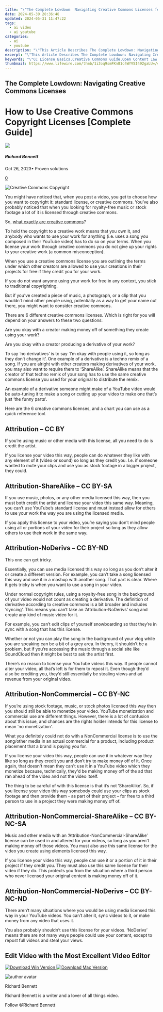 ```yaml
---
title: "\"The Complete Lowdown  Navigating Creative Commons Licenses for 2024\""
date: 2024-05-30 20:36:48
updated: 2024-05-31 11:47:22
tags:
  - ai video
  - ai youtube
categories:
  - ai
  - youtube
description: "\"This Article Describes The Complete Lowdown: Navigating Creative Commons Licenses for 2024\""
excerpt: "\"This Article Describes The Complete Lowdown: Navigating Creative Commons Licenses for 2024\""
keywords: "\"CC License Basics,Creative Commons Guide,Open Content Law,Copyright Freedom,Share-Alike Terms,Non-Commercial Use,Royalty-Free Licenses\""
thumbnail: https://www.lifewire.com/thmb/1i3oq9smFKn81c4WYVSI492gaLU=/400x300/filters:no_upscale():max_bytes(150000):strip_icc()/blu-ray-disc-player-information-1846364-ccbae6fd80244359a2a5fada4cd53e40.png
---
```


## The Complete Lowdown: Navigating Creative Commons Licenses

# How to Use Creative Commons Copyright Licenses \[Complete Guide\]

![](https://images.wondershare.com/filmora/article-images/richard-bennett.jpg)

##### Richard Bennett

 Oct 26, 2023• Proven solutions

[0](#commentsBoxSeoTemplate)

![Creative Commons Copyright ](https://images.wondershare.com/filmora/article-images/creative-commons-copyright-licenses.jpg)

You might have noticed that, when you post a video, you get to choose how you want to copyright it: standard license, or creative commons. You’ve also probably noticed that when you looking for royalty-free music or stock footage a lot of it is licensed through creative commons.

So, [what exactly are creative commons](https://tools.techidaily.com/wondershare/filmora/download/)?

To hold the copyright to a creative work means that you own it, and anybody who wants to use your work for anything (i.e. uses a song you composed in their YouTube video) has to do so on your terms. When you license your work through creative commons you do not give up your rights to your creative work (a common misconception).

When you use a creative commons license you are outlining the terms under which other creators are allowed to use your creations in their projects for free if they credit you for your work.

If you do not want anyone using your work for free in any context, you stick to traditional copyrighting.

But if you’ve created a piece of music, a photograph, or a clip that you wouldn’t mind other people using, potentially as a way to get your name out there, you might want to consider creative commons.

There are 6 different creative commons licenses. Which is right for you will depend on your answers to these two questions:

Are you okay with a creator making money off of something they create using your work?

Are you okay with a creator producing a derivative of your work?

To say ‘no derivatives’ is to say ‘I’m okay with people using it, so long as they don’t change it’. One example of a derivative is a techno remix of a song. If you are alright with other creators making derivatives of your work, you may also want to require them to ‘ShareAlike’. ShareAlike means that the creator of that techno remix of your song has to use the same creative commons license you used for your original to distribute the remix.

An example of a derivative someone might make of a YouTube video would be auto-tuning it to make a song or cutting up your video to make one that’s just ‘the funny parts’.

Here are the 6 creative commons licenses, and a chart you can use as a quick reference tool.

## Attribution – CC BY

If you’re using music or other media with this license, all you need to do is credit the artist.

If you license your video this way, people can do whatever they like with any element of it (video or sound) so long as they credit you. I.e. if someone wanted to mute your clips and use you as stock footage in a bigger project, they could.

## Attribution-ShareAlike – CC BY-SA

If you use music, photos, or any other media licensed this way, then you must both credit the artist and license your video this same way. Meaning, you can’t use YouTube’s standard license and must instead allow for others to use your work the way you are using the licensed media.

If you apply this license to your video, you’re saying you don’t mind people using all or portions of your video for their project so long as they allow others to use their work in the same way.

## Attribution-NoDerivs – CC BY-ND

This one can get tricky.

Essentially, you can use media licensed this way so long as you don’t alter it or create a different version. For example, you can’t take a song licensed this way and use it in a mashup with another song. That part is clear. Where it gets tricky is when you want to use a song in your video.

Under normal copyright rules, using a royalty-free song in the background of your video would not count as creating a derivative. The definition of derivative according to creative commons is a bit broader and includes ‘syncing’. This means you can’t take an ‘Attribution-NoDerivs’ song and create any kind of music video for it.

For example, you can’t edit clips of yourself snowboarding so that they’re in sync with a song that has this license.

Whether or not you can play the song in the background of your vlog while you are speaking can be a bit of a grey area. In theory, it shouldn’t be a problem, but if you’re accessing the music through a social site like SoundCloud then it might be best to ask the artist first.

There’s no reason to license your YouTube videos this way. If people cannot alter your video, all that’s left is for them to repost it. Even though they’d also be crediting you, they’d still essentially be stealing views and ad revenue from your original video.

## Attribution-NonCommercial – CC BY-NC

If you’re using stock footage, music, or stock photos licensed this way then you should still be able to monetize your video. YouTube monetization and commercial use are different things. However, there is a lot of confusion about this issue, and chances are the rights holder intends for this license to mean 'no monetization'.

What you definitely could not do with a NonCommercial license is to use the song/other media in an actual commercial for a product, including product placement that a brand is paying you for.

If you license your video this way, people can use it in whatever way they like so long as they credit you and don’t try to make money off of it. Once again, that doesn't mean they can't use it in a YouTube video which they monetize because, technically, they'd be making money off of the ad that ran ahead of the video and not the video itself.

The thing to be careful of with this license is that it’s not ‘ShareAlike’. So, if you license your video this way somebody could use your clips as stock footage and then provide them - as part of their project – for free to a third person to use in a project they were making money off of.

## Attribution-NonCommercial-ShareAlike – CC BY-NC-SA

Music and other media with an ‘Attribution-NonCommercial-ShareAlike’ license can be used in and altered for your videos, so long as you aren't making money off those videos. You must also use this same license for the video you create using elements licensed this way.

If you license your video this way, people can use it or a portion of it in their project if they credit you. They must also use this same license for their video if they do. This protects you from the situation where a third person who never licensed your original content is making money off of it.

## Attribution-NonCommercial-NoDerivs – CC BY-NC-ND

There aren’t many situations where you would be using media licensed this way in your YouTube videos. You can’t alter it, sync videos to it, or make money from any video that uses it.

You also probably shouldn’t use this license for your videos. ‘NoDerivs’ means there are not many ways people could use your content, except to repost full videos and steal your views.

## Edit Video with the Most Excellent Video Editor

[![Download Win Version](https://images.wondershare.com/filmora/guide/download-btn-win.jpg) ](https://tools.techidaily.com/wondershare/filmora/download/) [![Download Mac Version](https://images.wondershare.com/filmora/guide/download-btn-mac.jpg) ](https://tools.techidaily.com/wondershare/filmora/download/)

![author avatar](https://images.wondershare.com/filmora/article-images/richard-bennett.jpg)

Richard Bennett

Richard Bennett is a writer and a lover of all things video.

Follow @Richard Bennett
